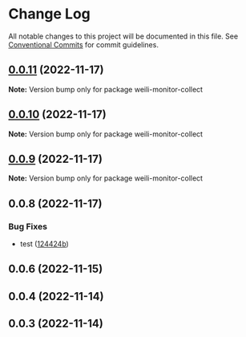 # Change Log

All notable changes to this project will be documented in this file.
See [Conventional Commits](https://conventionalcommits.org) for commit guidelines.

## [0.0.11](https://gitee.com/yeweili/resource-code-collection/compare/weili-monitor-collect@0.0.10...weili-monitor-collect@0.0.11) (2022-11-17)

**Note:** Version bump only for package weili-monitor-collect





## [0.0.10](https://gitee.com/yeweili/resource-code-collection/compare/weili-monitor-collect@0.0.9...weili-monitor-collect@0.0.10) (2022-11-17)

**Note:** Version bump only for package weili-monitor-collect





## [0.0.9](https://gitee.com/yeweili/resource-code-collection/compare/weili-monitor-collect@0.0.8...weili-monitor-collect@0.0.9) (2022-11-17)

**Note:** Version bump only for package weili-monitor-collect





## 0.0.8 (2022-11-17)


### Bug Fixes

* test ([124424b](https://gitee.com/yeweili/resource-code-collection/commits/124424b79c4981a711d42aad74a380ddd5d77943))



## 0.0.6 (2022-11-15)



## 0.0.4 (2022-11-14)



## 0.0.3 (2022-11-14)
